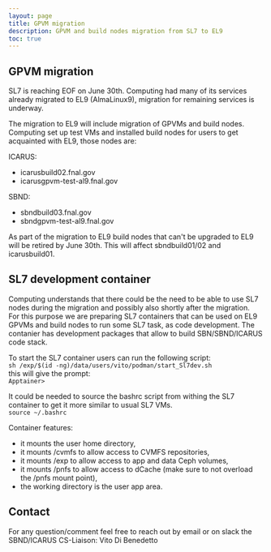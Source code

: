 ```yaml
---
layout: page
title: GPVM migration
description: GPVM and build nodes migration from SL7 to EL9
toc: true
---
```


GPVM migration
------------------------------------------------------------------------------------------------

SL7 is reaching EOF on June 30th.
Computing had many of its services already migrated to EL9 (AlmaLinux9),
migration for remaining services is underway.

The migration to EL9 will include migration of GPVMs and build nodes.
Computing set up test VMs and installed build nodes for users to get acquainted with EL9, those nodes are:

ICARUS:
- icarusbuild02.fnal.gov
- icarusgpvm-test-al9.fnal.gov

SBND:
- sbndbuild03.fnal.gov
- sbndgpvm-test-al9.fnal.gov

As part of the migration to EL9 build nodes that can't be upgraded to EL9 will be retired by June 30th.
This will affect sbndbuild01/02 and icarusbuild01.

SL7 development container
------------------------------------------------------------------------------------------------

Computing understands that there could be the need to be able to use
SL7 nodes during the migration and possibly also shortly after the migration.  
For this purpose we are preparing SL7 containers that can be used on
EL9 GPVMs and build nodes to run some SL7 task, as code development.
The contanier has development packages that allow to build SBN/SBND/ICARUS code stack.

To start the SL7 container users can run the following script:  
`sh /exp/$(id -ng)/data/users/vito/podman/start_Sl7dev.sh`  
this will give the prompt:  
`Apptainer>`

It could be needed to source the bashrc script from withing the SL7 container to get it more similar to usual SL7 VMs.  
`source ~/.bashrc`

Container features:
- it mounts the user home directory,
- it mounts /cvmfs to allow access to CVMFS repositories,
- it mounts /exp to allow access to app and data Ceph volumes,
- it mounts /pnfs to allow access to dCache (make sure to not overload the /pnfs mount point),
- the working directory is the user app area.


Contact
------------------------------------------------------------------------------------------------

For any question/comment feel free to reach out by email or on slack the SBND/ICARUS CS-Liaison: Vito Di Benedetto
